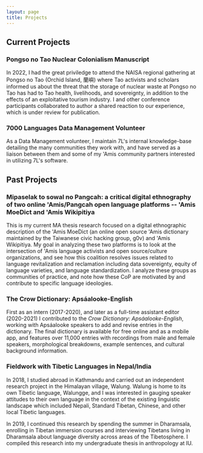 ```yaml
---
layout: page
title: Projects
---
```


## Current Projects
### Pongso no Tao Nuclear Colonialism Manuscript
In 2022, I had the great priviledge to attend the NAISA regional gathering at Pongso no Tao (Orchid Island, 蘭嶼) where Tao activists and scholars informed us about the threat that the storage of nuclear waste at Pongso no Tao has had to Tao health, livelihoods, and sovereignty, in addition to the effects of an exploitative tourism industry. I and other conference participants collaborated to author a shared reaction to our experience, which is under review for publication.

### 7000 Languages Data Management Volunteer 
As a Data Management volunteer, I maintain 7L's internal knowledge-base detailing the many communities they work with, and have served as a liaison between them and some of my 'Amis community partners interested in utilizing 7L's software.

## Past Projects
### Mipaselak to sowal no Pangcah: a critical digital ethnography of two online 'Amis/Pangcah open language platforms -- 'Amis MoeDict and 'Amis Wikipitiya
This is my current MA thesis research focused on a digital ethnographic description of the 'Amis MoeDict (an online open source 'Amis dictionary maintained by the Taiwanese civic hacking group, g0v) and 'Amis Wikipitiya. My goal in analyzing these two platforms is to look at the intersection of 'Amis language activists and open source/culture organizations, and see how this coalition resolves issues related to language revitalization and reclamation including data sovereignty, equity of language varieties, and language standardization. I analyze these groups as communities of practice, and note how these CoP are motivated by and contribute to specific language ideologies.

### The Crow Dictionary: Apsáalooke-English
First as an intern (2017-2020), and later as a full-time assistant editor (2020-2021) I contributed to the _Crow Dictionary: Apsáalooke-English_, working with Apsáalooke speakers to add and revise entries in the dictionary. The final dictionary is available for free online and as a mobile app, and features over 11,000 entries with recordings from male and female speakers, morphological breakdowns, example sentences, and cultural background information.

### Fieldwork with Tibetic Languages in Nepal/India
In 2018, I studied abroad in Kathmandu and carried out an independent research project in the Himalayan village, Walung. Walung is home to its own Tibetic language, Walungge, and I was interested in gauging speaker attitudes to their own language in the context of the existing linguistic landscape which included Nepali, Standard Tibetan, Chinese, and other local Tibetic languages. 

In 2019, I continued this research by spending the summer in Dharamsala, enrolling in Tibetan immersion courses and interviewing Tibetans living in Dharamsala about language diversity across areas of the Tibetosphere. I compiled this research into my undergraduate thesis in anthropology at IU.